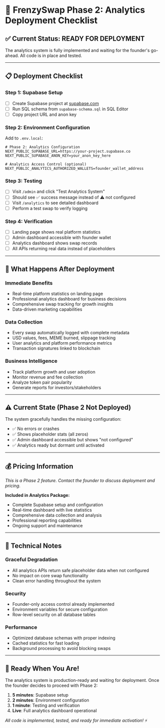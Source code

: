 # 🚀 FrenzySwap Phase 2: Analytics Deployment Checklist

## ✅ **Current Status: READY FOR DEPLOYMENT**

The analytics system is fully implemented and waiting for the founder's go-ahead. All code is in place and tested.

---

## 📋 **Deployment Checklist**

### **Step 1: Supabase Setup**
- [ ] Create Supabase project at [supabase.com](https://supabase.com)
- [ ] Run SQL schema from `supabase-schema.sql` in SQL Editor
- [ ] Copy project URL and anon key

### **Step 2: Environment Configuration**
Add to `.env.local`:
```env
# Phase 2: Analytics Configuration
NEXT_PUBLIC_SUPABASE_URL=https://your-project.supabase.co
NEXT_PUBLIC_SUPABASE_ANON_KEY=your_anon_key_here

# Analytics Access Control (optional)
NEXT_PUBLIC_ANALYTICS_AUTHORIZED_WALLETS=founder_wallet_address
```

### **Step 3: Testing**
- [ ] Visit `/admin` and click "Test Analytics System"
- [ ] Should see ✅ success message instead of ⚠️ not configured
- [ ] Visit `/analytics` to see detailed dashboard
- [ ] Perform a test swap to verify logging

### **Step 4: Verification**
- [ ] Landing page shows real platform statistics
- [ ] Admin dashboard accessible with founder wallet
- [ ] Analytics dashboard shows swap records
- [ ] All APIs returning real data instead of placeholders

---

## 🎯 **What Happens After Deployment**

### **Immediate Benefits**
- Real-time platform statistics on landing page
- Professional analytics dashboard for business decisions
- Comprehensive swap tracking for growth insights
- Data-driven marketing capabilities

### **Data Collection**
- Every swap automatically logged with complete metadata
- USD values, fees, MEME burned, slippage tracking
- User analytics and platform performance metrics
- Transaction signatures linked to blockchain

### **Business Intelligence**
- Track platform growth and user adoption
- Monitor revenue and fee collection
- Analyze token pair popularity
- Generate reports for investors/stakeholders

---

## ⚠️ **Current State (Phase 2 Not Deployed)**

The system gracefully handles the missing configuration:
- ✅ No errors or crashes
- ✅ Shows placeholder stats (all zeros)
- ✅ Admin dashboard accessible but shows "not configured"
- ✅ Analytics ready but dormant until activated

---

## 💰 **Pricing Information**

*This is a Phase 2 feature. Contact the founder to discuss deployment and pricing.*

**Included in Analytics Package:**
- Complete Supabase setup and configuration
- Real-time dashboard with live statistics
- Comprehensive data collection and analysis
- Professional reporting capabilities
- Ongoing support and maintenance

---

## 🔧 **Technical Notes**

### **Graceful Degradation**
- All analytics APIs return safe placeholder data when not configured
- No impact on core swap functionality
- Clean error handling throughout the system

### **Security**
- Founder-only access control already implemented
- Environment variables for secure configuration
- Row-level security on all database tables

### **Performance**
- Optimized database schemas with proper indexing
- Cached statistics for fast loading
- Background processing to avoid blocking swaps

---

## 🚀 **Ready When You Are!**

The analytics system is production-ready and waiting for deployment. Once the founder decides to proceed with Phase 2:

1. **5 minutes**: Supabase setup
2. **2 minutes**: Environment configuration  
3. **1 minute**: Testing and verification
4. **Live**: Full analytics dashboard operational

*All code is implemented, tested, and ready for immediate activation!* ⚡
